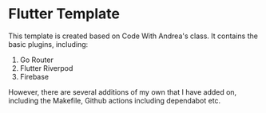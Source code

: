 # Flutter Template

This template is created based on Code With Andrea's class. It contains the
basic plugins, including:

1. Go Router
2. Flutter Riverpod
3. Firebase

However, there are several additions of my own that I have added on, including
the Makefile, Github actions including dependabot etc.
